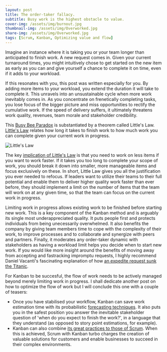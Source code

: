```yaml
---
layout: post
title: The order-taker fallacy.
subtitle: Busy work is the highest obstacle to value. 
cover-img: /assets/img/burnout.jpg
thumbnail-img: /assets/img/Overworked.jpg
share-img: /assets/img/Overworked.jpg
tags: [Scrum, Kanban, Optimizing value and flow]
---
```


Imagine an instance where it is taking you or your team longer than anticipated to finish work. A new request comes in. Given your current turnaround times, you might intuitively chose to get started on the new item as early as you can and give yourself a chance to complete it on time, even if it adds to your workload. 

If this resonates with you, this post was written especially for you. By adding more items to your workload, you extend the duration it will take to complete it. This unravels into an unsustainable cycle when more work inevitably comes in. As you concentrate on frenetically completing tasks, you lose focus of the bigger picture and miss opportunities to rectify the cumulative work. If the speed of delivery suffers, it ultimately threatens work quality, revenues, team morale and stakeholder credibility.

This [Busy Bee Paradox](https://hakanforss.wordpress.com/2014/11/18/the-busy-bee-paradox/) is substantiated by a theorem called Little's Law. [Little's Law](https://www.process.st/littles-law/) relates how long it takes to finish work to how much work you can complete given your current work in progress. 

![Little's Law](https://www.process.st/wp-content/uploads/2017/11/littles-law-formula.png)

The key [implication of Little's Law](https://scrumorg-website-prod.s3.amazonaws.com/drupal/2018-05/Little%E2%80%99s%20Law%20for%20Professional%20Scrum%20with%20Kanban.pdf) is that you need to work on less items if you want to work faster. If it takes you too long to complete your scope of work, you should break it down into smaller, more manageable items and focus exclusively on these. In short, Little Law gives you all the justification you ever needed to refocus. If leaders want to utilize their teams to their full potential and enable them to deliver higher quality work faster than ever before, they should implement a limit on the number of items that the team will work on at any given time, so that the team can focus on the current work in progress. 

Limiting work in progress allows existing work to be finished before starting new work. This is a key component of the Kanban method and is arguably its single most underappreciated quality. It puts people first and protects individuals from being unecessarily overwhelmed. It also benefits the company by giving team members time to cope with the complexity of their work, to improve processes and to collaborate and synergize with peers and partners. Finally, it moderates any order-taker dynamic with stakeholders as having a workload limit helps you decide when to start new work. If you would like more insight around the benefits of moving away from accepting and fastracking impromptu requests, I highly recommend Daniel Vacanti's fascinating explanation of how [an expedite request sunk the Titanic](https://vimeo.com/239539858). 

For Kanban to be succesful, the flow of work needs to be actively managed beyond merely limiting work in progress. I shall dedicate another post on how to optimize the flow of work but I will conclude this one with a couple of teasers: 

* Once you have stabilised your workflow, Kanban can save work estimation time with its probabilistic [forecasting techniques](https://www.scrum.org/resources/blog/create-faster-and-more-accurate-forecasts-using-probabilities). It also puts you in the safest position you answer the inevitable stakeholder question of 'when do you expect to finish the work?', in a language that they understand (as opposed to story point estimations, for example). 
* Kanban can also combine [its great practices to those of Scrum](https://scrumorg-website-prod.s3.amazonaws.com/drupal/2021-01/01-2021%20Kanban%20Guide.pdf?nexus-file=https%3A%2F%2Fscrumorg-website-prod.s3.amazonaws.com%2Fdrupal%2F2021-01%2F01-2021%2520Kanban%2520Guide.pdf). When this is achieved, Scrum with Kanban turbo charges the creation of valuable solutions for customers and enable businesses to succeed in their complex environments.  
